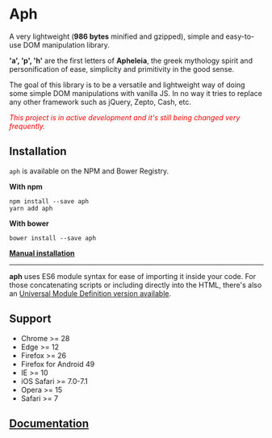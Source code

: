 # Aph

A very lightweight (**986 bytes** minified and gzipped), simple and easy-to-use DOM manipulation library.

**'a', 'p', 'h'** are the first letters of **Apheleia**, the greek mythology spirit and personification of ease, simplicity and primitivity in the good sense.

The goal of this library is to be a versatile and lightweight way of doing some simple DOM manipulations with vanilla JS. In no way it tries to replace any other framework such as jQuery, Zepto, Cash, etc.

*<span style="color: red;">This project is in active development and it's still being changed very frequently. </span>*

## Installation

`aph` is available on the NPM and Bower Registry.

**With npm**
```
npm install --save aph
yarn add aph
```

**With bower**
```
bower install --save aph
```

[**Manual installation**](https://github.com/kaisermann/aph/blob/master/dist/aph.min.js)

---

**aph** uses ES6 module syntax for ease of importing it inside your code. For those concatenating scripts or including directly into the HTML, there's also an [Universal Module Definition version available](https://github.com/kaisermann/aph/tree/master/dist/aph.js).


## Support
* Chrome >= 28
* Edge >= 12
* Firefox >= 26
* Firefox for Android 49
* IE >= 10
* iOS Safari >= 7.0-7.1
* Opera >= 15
* Safari >= 7

## [Documentation](https://github.com/kaisermann/aph/wiki)
